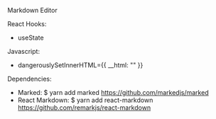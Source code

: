 Markdown Editor

React Hooks:

- useState

Javascript:

- dangerouslySetInnerHTML={{ __html: "" }}

Dependencies:

- Marked: \$ yarn add marked
  https://github.com/markedjs/marked
- React Markdown: \$ yarn add react-markdown
  https://github.com/remarkjs/react-markdown
